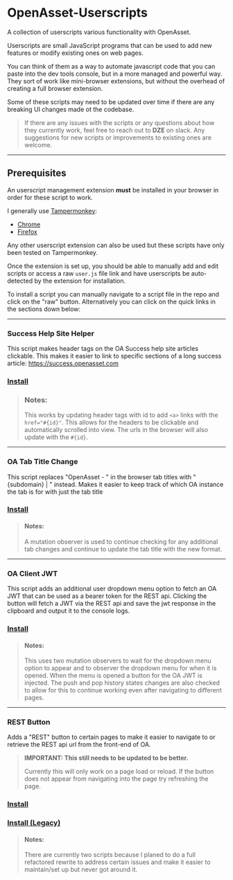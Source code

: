 # OpenAsset-Userscripts

A collection of userscripts various functionality with OpenAsset.

Userscripts are small JavaScript programs that can be used to add new features or modify existing ones on web pages.

You can think of them as a way to automate javascript code that you can paste into the dev tools console, but in a more managed and powerful way. They sort of work like mini-browser extensions, but without the overhead of creating a full browser extension.

Some of these scripts may need to be updated over time if there are any breaking UI changes made ot the codebase.

> If there are any issues with the scripts or any questions about how they currently work, feel free to reach out to **DZE** on slack. Any suggestions for new scripts or improvements to existing ones are welcome.
___

## Prerequisites

An userscript management extension **must** be installed in your browser in order for these script to work.

I generally use [Tampermonkey](https://www.tampermonkey.net):
- [Chrome](https://chrome.google.com/webstore/detail/tampermonkey/dhdgffkkebhmkfjojejmpbldmpobfkfo)
- [Firefox](https://addons.mozilla.org/en-US/firefox/addon/tampermonkey/)

Any other userscript extension can also be used but these scripts have only been tested on Tampermonkey.

Once the extension is set up, you should be able to manually add and edit scripts or access a raw `user.js` file link and have userscripts be auto-detected by the extension for installation.

To install a script you can manually navigate to a script file in the repo and click on the "raw" button. Alternatively you can click on the quick links in the sections down below:

___

### Success Help Site Helper
This script makes header tags on the OA Success help site articles clickable. This makes it easier to link to specific sections of a long success article: https://success.openasset.com

### [Install](https://github.com/david-zeng-axomic/OpenAsset-Userscripts/raw/main/Success%20Help%20Site/Success_Help_Site_Helper.user.js)

>### Notes:
> This works by updating header tags with id to add `<a>` links with the `href="#{id}"`. This allows for the headers to be clickable and automatically scrolled into view. The urls in the browser will also update with the `#{id}`.

___

### OA Tab Title Change

This script replaces "OpenAsset - " in the browser tab titles with "{subdomain} | " instead. Makes it easier to keep track of which OA instance the tab is for with just the tab title

### [Install](https://github.com/david-zeng-axomic/OpenAsset-Userscripts/raw/main/OA_Tab_Title_Change/OA_Tab_Title_Change.user.js)

> #### Notes:
> A mutation observer is used to continue checking for any additional tab changes and continue to update the tab title with the new format.

___

### OA Client JWT

This script adds an additional user dropdown menu option to fetch an OA JWT that can be used as a bearer token for the REST api. Clicking the button will fetch a JWT via the REST api and save the jwt response in the clipboard and output it to the console logs.

### [Install](https://github.com/david-zeng-axomic/OpenAsset-Userscripts/raw/main/OA_JWT/OA_Client_JWT.user.js)

> #### Notes:
> This uses two mutation observers to wait for the dropdown menu option to appear and to observer the dropdown menu for when it is opened. When the menu is opened a button for the OA JWT is injected. The push and pop history states changes are also checked to allow for this to continue working even after navigating to different pages.
___

### REST Button
Adds a "REST" button to certain pages to make it easier to navigate to or retrieve the REST api url from the front-end of OA.

> **IMPORTANT: This still needs to be updated to be better.**
>
> Currently this will only work on a page load or reload. If the button does not appear from navigating into the page try refreshing the page.


### [Install]( https://github.com/david-zeng-axomic/OpenAsset-Userscripts/raw/main/REST%20Button/OA_REST_Button.user.js)

### [Install (Legacy)](https://raw.githubusercontent.com/david-zeng-axomic/OpenAsset-Userscripts/main/REST%20Button/OA_REST_Legacy_Button.user.js)


> #### Notes:
> There are currently two scripts because I planed to do a full refactored rewrite to address certain issues and make it easier to maintain/set up but never got around it.